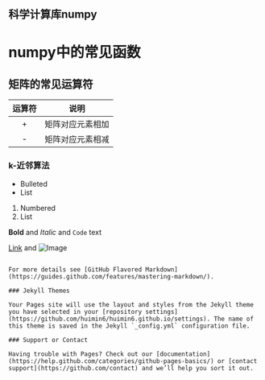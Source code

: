 ## 科学计算库numpy

# numpy中的常见函数
## 矩阵的常见运算符
|运算符|说明|
|:-:|-|
|+|矩阵对应元素相加|
|-|矩阵对应元素相减|

### k-近邻算法

- Bulleted
- List

1. Numbered
2. List

**Bold** and _Italic_ and `Code` text

[Link](url) and ![Image](src)
```

For more details see [GitHub Flavored Markdown](https://guides.github.com/features/mastering-markdown/).

### Jekyll Themes

Your Pages site will use the layout and styles from the Jekyll theme you have selected in your [repository settings](https://github.com/huimin6/huimin6.github.io/settings). The name of this theme is saved in the Jekyll `_config.yml` configuration file.

### Support or Contact

Having trouble with Pages? Check out our [documentation](https://help.github.com/categories/github-pages-basics/) or [contact support](https://github.com/contact) and we’ll help you sort it out.
